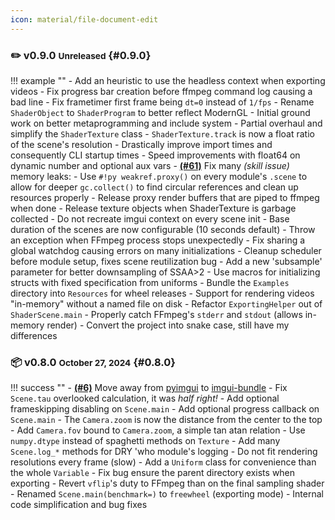 ```yaml
---
icon: material/file-document-edit
---
```


### ✏️ v0.9.0 <small>Unreleased</small> {#0.9.0}

!!! example ""
    - Add an heuristic to use the headless context when exporting videos
    - Fix progress bar creation before ffmpeg command log causing a bad line
    - Fix frametimer first frame being `dt=0` instead of `1/fps`
    - Rename `ShaderObject` to `ShaderProgram` to better reflect ModernGL
    - Initial ground work on better metaprogramming and include system
    - Partial overhaul and simplify the `ShaderTexture` class
    - `ShaderTexture.track` is now a float ratio of the scene's resolution
    - Drastically improve import times and consequently CLI startup times
    - Speed improvements with float64 on dynamic number and optional aux vars
    - [**(#61)**](https://github.com/BrokenSource/DepthFlow/issues/61)  Fix many _(skill issue)_ memory leaks:
        - Use `#!py weakref.proxy()` on every module's `.scene` to allow for deeper `gc.collect()` to find circular references and clean up resources properly
        - Release proxy render buffers that are piped to ffmpeg when done
        - Release texture objects when ShaderTexture is garbage collected
        - Do not recreate imgui context on every scene init
    - Base duration of the scenes are now configurable (10 seconds default)
    - Throw an exception when FFmpeg process stops unexpectedly
    - Fix sharing a global watchdog causing errors on many initializations
    - Cleanup scheduler before module setup, fixes scene reutilization bug
    - Add a new 'subsample' parameter for better downsampling of SSAA>2
    - Use macros for initializing structs with fixed specification from uniforms
    - Bundle the `Examples` directory into `Resources` for wheel releases
    - Support for rendering videos "in-memory" without a named file on disk
    - Refactor `ExportingHelper` out of `ShaderScene.main`
    - Properly catch FFmpeg's `stderr` and `stdout` (allows in-memory render)
    - Convert the project into snake case, still have my differences

### 📦 v0.8.0 <small>October 27, 2024</small> {#0.8.0}

!!! success ""
    - [**(#6)**](https://github.com/BrokenSource/ShaderFlow/issues/6) Move away from [pyimgui](https://pypi.org/project/imgui/) to [imgui-bundle](https://pypi.org/project/imgui-bundle/)
    - Fix `Scene.tau` overlooked calculation, it was _half right!_
    - Add optional frameskipping disabling on `Scene.main`
    - Add optional progress callback on `Scene.main`
    - The `Camera.zoom` is now the distance from the center to the top
    - Add `Camera.fov` bound to `Camera.zoom`, a simple tan atan relation
    - Use `numpy.dtype` instead of spaghetti methods on `Texture`
    - Add many `Scene.log_*` methods for DRY 'who module's logging
    - Do not fit rendering resolutions every frame (slow)
    - Add a `Uniform` class for convenience than the whole `Variable`
    - Fix bug ensure the parent directory exists when exporting
    - Revert `vflip`'s duty to FFmpeg than on the final sampling shader
    - Renamed `Scene.main(benchmark=)` to `freewheel` (exporting mode)
    - Internal code simplification and bug fixes
